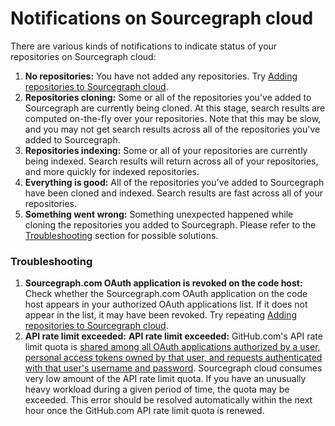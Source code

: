 # Notifications on Sourcegraph cloud

There are various kinds of notifications to indicate status of your repositories on Sourcegraph cloud:

1. **No repositories:** You have not added any repositories. Try [Adding repositories to Sourcegraph cloud](../code_search/how-to/adding_repositories_to_cloud.md).
1. **Repositories cloning:** Some or all of the repositories you've added to Sourcegraph are currently being cloned. At this stage, search results are computed on-the-fly over your repositories. Note that this may be slow, and you may not get search results across all of the repositories you've added to Sourcegraph.
1. **Repositories indexing:** Some or all of your repositories are currently being indexed. Search results will return across all of your repositories, and more quickly for indexed repositories.
1. **Everything is good:** All of the repositories you've added to Sourcegraph have been cloned and indexed. Search results are fast across all of your repositories.
1. **Something went wrong:** Something unexpected happened while cloning the repositories you added to Sourcegraph. Please refer to the [Troubleshooting](#Troubleshooting) section for possible solutions.

### Troubleshooting

1. **Sourcegraph.com OAuth application is revoked on the code host:** Check whether the Sourcegraph.com OAuth application on the code host appears in your authorized OAuth applications list. If it does not appear in the list, it may have been revoked. Try repeating [Adding repositories to Sourcegraph cloud](../code_search/how-to/adding_repositories_to_cloud.md).
1. **API rate limit exceeded:** **API rate limit exceeded:** GitHub.com's API rate limit quota is [shared among all OAuth applications authorized by a user, personal access tokens owned by that user, and requests authenticated with that user's username and password](https://docs.github.com/en/developers/apps/building-github-apps/rate-limits-for-github-apps#normal-user-to-server-rate-limits). Sourcegraph cloud consumes very low amount of the API rate limit quota. If you have an unusually heavy workload during a given period of time, the quota may be exceeded. This error should be resolved automatically within the next hour once the GitHub.com API rate limit quota is renewed.
